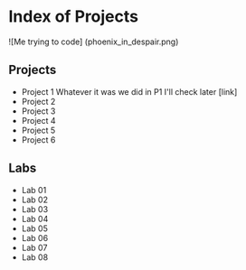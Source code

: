 # Index of Projects 

![Me trying to code] (phoenix_in_despair.png) 

## Projects
- Project 1
Whatever it was we did in P1 I'll check later
[link]
- Project 2
- Project 3
- Project 4
- Project 5
- Project 6

## Labs
- Lab 01
- Lab 02
- Lab 03
- Lab 04
- Lab 05
- Lab 06
- Lab 07
- Lab 08
